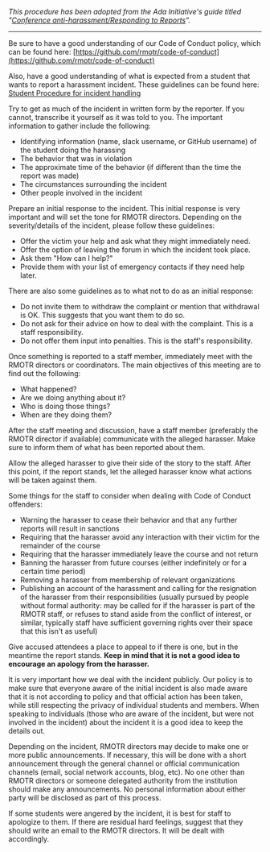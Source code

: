 _This procedure has been adopted from the Ada Initiative's guide titled "[Conference anti-harassment/Responding to Reports](http://geekfeminism.wikia.com/wiki/Conference_anti-harassment/Responding_to_reports)”._

-------------------------------------------------------------------------------------------------
Be sure to have a good understanding of our Code of Conduct policy, which can be found here: [https://github.com/rmotr/code-of-conduct](https://github.com/rmotr/code-of-conduct)

Also, have a good understanding of what is expected from a student that wants to report a harassment incident. These guidelines can be found here: [Student Procedure for incident handling](https://github.com/rmotr/code-of-conduct/blob/master/Student%20Procedure%20for%20incident%20handling.md)

Try to get as much of the incident in written form by the reporter. If you cannot, transcribe it yourself as it was told to you. The important information to gather include the following:

- Identifying information (name, slack username, or GitHub username) of the student doing the harassing
- The behavior that was in violation
- The approximate time of the behavior (if different than the time the report was made)
- The circumstances surrounding the incident
- Other people involved in the incident

Prepare an initial response to the incident. This initial response is very important and will set the tone for RMOTR directors. Depending on the severity/details of the incident, please follow these guidelines:

 - Offer the victim your help and ask what they might immediately need.
 - Offer the option of leaving the forum in which the incident took place.
 - Ask them "How can I help?"
 - Provide them with your list of emergency contacts if they need help later.

There are also some guidelines as to what not to do as an initial response:

 - Do not invite them to withdraw the complaint or mention that withdrawal is OK. This suggests that you want them to do so.
 - Do not ask for their advice on how to deal with the complaint. This is a staff responsibility.
 - Do not offer them input into penalties. This is the staff's responsibility.

Once something is reported to a staff member, immediately meet with the RMOTR directors or coordinators. The main objectives of this meeting are to find out the following:

 - What happened?
 - Are we doing anything about it?
 - Who is doing those things? 
 - When are they doing them?

After the staff meeting and discussion, have a staff member (preferably the RMOTR director if available) communicate with the alleged harasser. Make sure to inform them of what has been reported about them.

Allow the alleged harasser to give their side of the story to the staff. After this point, if the report stands, let the alleged harasser know what actions will be taken against them.

Some things for the staff to consider when dealing with Code of Conduct offenders:

- Warning the harasser to cease their behavior and that any further reports will result in sanctions
- Requiring that the harasser avoid any interaction with their victim for the remainder of the course
- Requiring that the harasser immediately leave the course and not return
- Banning the harasser from future courses (either indefinitely or for a certain time period)
- Removing a harasser from membership of relevant organizations
- Publishing an account of the harassment and calling for the resignation of the harasser from their responsibilities (usually pursued by people without formal authority: may be called for if the harasser is part of the RMOTR staff, or refuses to stand aside from the conflict of interest, or similar, typically staff have sufficient governing rights over their space that this isn't as useful)

Give accused attendees a place to appeal to if there is one, but in the meantime the report stands. **Keep in mind that it is not a good idea to encourage an apology from the harasser.**

It is very important how we deal with the incident publicly. Our policy is to make sure that everyone aware of the initial incident is also made aware that it is not according to policy and that official action has been taken, while still respecting the privacy of individual students and members.  When speaking to individuals (those who are aware of the incident, but were not involved in the incident) about the incident it is a good idea to keep the details out.

Depending on the incident, RMOTR directors may decide to make one or more public announcements. If necessary, this will be done with a short announcement through the general channel or official communication channels (email, social network accounts, blog, etc). No one other than RMOTR directors or someone delegated authority from the institution should make any announcements. No personal information about either party will be disclosed as part of this process.

If some students were angered by the incident, it is best for staff to apologize to them.  If there are residual hard feelings, suggest that they should write an email to the RMOTR directors. It will be dealt with accordingly.

